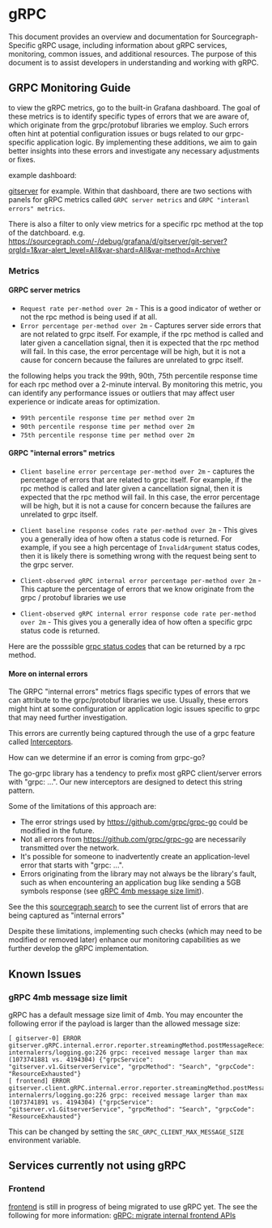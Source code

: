 # gRPC

This document provides an overview and documentation for Sourcegraph-Specific gRPC usage, including information about gRPC services, monitoring, common issues, and additional resources. The purpose of this document is to assist developers in understanding and working with gRPC.

## GRPC Monitoring Guide

to view the gRPC metrics, go to the built-in Grafana dashboard. The goal of these metrics is to identify specific types of errors that we are aware of, which originate from the grpc/protobuf libraries we employ. Such errors often hint at potential configuration issues or bugs related to our grpc-specific application logic. By implementing these additions, we aim to gain better insights into these errors and investigate any necessary adjustments or fixes.

example dashboard:

[gitserver](https://sourcegraph.com/-/debug/grafana/d/gitserver/git-server?orgId=1) for example. Within that dashboard, there are two sections with panels for gRPC metrics called `GRPC server metrics` and `GRPC "interanl errors" metrics`.

There is also a filter to only view metrics for a specific rpc method at the top of the datchboard. e.g. https://sourcegraph.com/-/debug/grafana/d/gitserver/git-server?orgId=1&var-alert_level=All&var-shard=All&var-method=Archive

### Metrics

#### GRPC server metrics

- `Request rate per-method over 2m` - This is a good indicator of wether or not the rpc method is being used if at all.
- `Error percentage per-method over 2m` - Captures server side errors that are not related to grpc itself. For example, if the rpc method is called and later given a cancellation signal, then it is expected that the rpc method will fail. In this case, the error percentage will be high, but it is not a cause for concern because the failures are unrelated to grpc itself.

the following helps you track the 99th, 90th, 75th percentile response time for each rpc method over a 2-minute interval. By monitoring this metric, you can identify any performance issues or outliers that may affect user experience or indicate areas for optimization.

- `99th percentile response time per method over 2m`
- `90th percentile response time per method over 2m`
- `75th percentile response time per method over 2m`

#### GRPC "internal errors" metrics

- `Client baseline error percentage per-method over 2m` - captures the percentage of errors that are related to grpc itself. For example, if the rpc method is called and later given a cancellation signal, then it is expected that the rpc method will fail. In this case, the error percentage will be high, but it is not a cause for concern because the failures are unrelated to grpc itself.
- `Client baseline response codes rate per-method over 2m` - This gives you a generally idea of how often a status code is returned. For example, if you see a high percentage of `InvalidArgument` status codes, then it is likely there is something wrong with the request being sent to the grpc server.

- `Client-observed gRPC internal error percentage per-method over 2m` - This capture the percentage of errors that we know originate from the grpc / protobuf libraries we use
- `Client-observed gRPC internal error response code rate per-method over 2m` - This gives you a generally idea of how often a specific grpc status code is returned.

Here are the posssible [grpc status codes](https://grpc.github.io/grpc/core/md_doc_statuscodes.html) that can be returned by a rpc method.

#### More on internal errors

The GRPC "internal errors" metrics flags specific types of errors that we can attribute to the grpc/protobuf libraries we use. Usually, these errors might hint at some configuration or application logic issues specific to grpc that may need further investigation.

This errors are currently being captured through the use of a grpc feature called [Interceptors](https://github.com/grpc/grpc-go/blob/master/examples/features/interceptor/README.md).

How can we determine if an error is coming from grpc-go?

The go-grpc library has a tendency to prefix most gRPC client/server errors with "grpc: ...". Our new interceptors are designed to detect this string pattern.

Some of the limitations of this approach are:

- The error strings used by https://github.com/grpc/grpc-go could be modified in the future.
- Not all errors from https://github.com/grpc/grpc-go are necessarily transmitted over the network.
- It's possible for someone to inadvertently create an application-level error that starts with "grpc: ...".
- Errors originating from the library may not always be the library's fault, such as when encountering an application bug like sending a 5GB symbols response (see [gRPC 4mb message size limit](#grpc-4mb-message-size-limit)).

See the this [sourcegraph search](https://sourcegraph.com/github.com/sourcegraph/sourcegraph/-/blob/internal/grpc/internalerrs/common.go?L160-166) to see the current list of errors that are being captured as "internal errors"

Despite these limitations, implementing such checks (which may need to be modified or removed later) enhance our monitoring capabilities as we further develop the gRPC implementation.

## Known Issues

### gRPC 4mb message size limit

gRPC has a default message size limit of 4mb. You may encounter the following error if the payload is larger than the allowed message size:

```
[ gitserver-0] ERROR gitserver.gRPC.internal.error.reporter.streamingMethod.postMessageReceive internalerrs/logging.go:226 grpc: received message larger than max (1073741881 vs. 4194304) {"grpcService": "gitserver.v1.GitserverService", "grpcMethod": "Search", "grpcCode": "ResourceExhausted"}
[ frontend] ERROR gitserver.client.gRPC.internal.error.reporter.streamingMethod.postMessageReceive internalerrs/logging.go:226 grpc: received message larger than max (1073741891 vs. 4194304) {"grpcService": "gitserver.v1.GitserverService", "grpcMethod": "Search", "grpcCode": "ResourceExhausted"}
```

This can be changed by setting the `SRC_GRPC_CLIENT_MAX_MESSAGE_SIZE` environment variable.

## Services currently not using gRPC

### Frontend

[frontend](https://sourcegraph.com/github.com/sourcegraph/sourcegraph/-/tree/cmd/frontend/README.md) is still in progress of being migrated to use gRPC yet. The see the following for more information: [gRPC: migrate internal frontend APIs](https://github.com/sourcegraph/sourcegraph/issues/46525)
